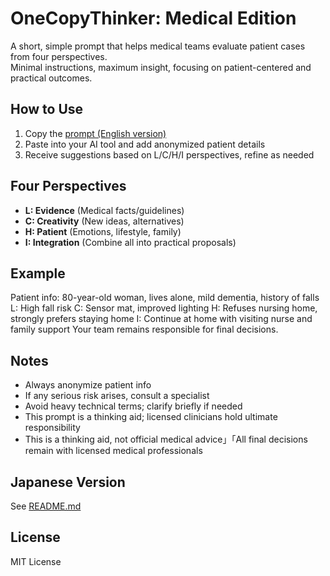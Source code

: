 # OneCopyThinker: Medical Edition

A short, simple prompt that helps medical teams evaluate patient cases from four perspectives.  
Minimal instructions, maximum insight, focusing on patient-centered and practical outcomes.

## How to Use
1. Copy the [prompt (English version)](medical-en.md)
2. Paste into your AI tool and add anonymized patient details
3. Receive suggestions based on L/C/H/I perspectives, refine as needed

## Four Perspectives
- **L: Evidence** (Medical facts/guidelines)
- **C: Creativity** (New ideas, alternatives)
- **H: Patient** (Emotions, lifestyle, family)
- **I: Integration** (Combine all into practical proposals)

## Example
Patient info: 80-year-old woman, lives alone, mild dementia, history of falls
L: High fall risk
C: Sensor mat, improved lighting
H: Refuses nursing home, strongly prefers staying home
I: Continue at home with visiting nurse and family support
Your team remains responsible for final decisions.

## Notes
- Always anonymize patient info  
- If any serious risk arises, consult a specialist  
- Avoid heavy technical terms; clarify briefly if needed  
- This prompt is a thinking aid; licensed clinicians hold ultimate responsibility
- This is a thinking aid, not official medical advice」「All final decisions remain with licensed medical professionals

## Japanese Version
See [README.md](README.md)

## License
MIT License
